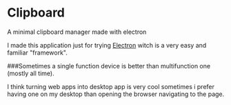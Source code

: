 # Clipboard

A minimal clipboard manager made with electron

I made this application just for trying [Electron](https://github.com/electron/electron) witch is a very easy and familiar "framework".

###Sometimes a single function device is better than multifunction one (mostly all time).

I think turning web apps into desktop app is very cool sometimes i prefer having one on my desktop than opening the browser navigating to the page.
